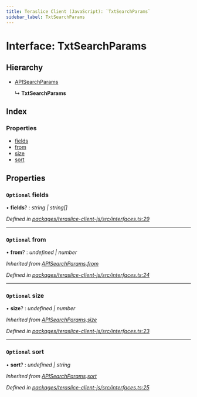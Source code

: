 ```yaml
---
title: Teraslice Client (JavaScript): `TxtSearchParams`
sidebar_label: TxtSearchParams
---
```


# Interface: TxtSearchParams

## Hierarchy

* [APISearchParams](apisearchparams.md)

  ↳ **TxtSearchParams**

## Index

### Properties

* [fields](txtsearchparams.md#optional-fields)
* [from](txtsearchparams.md#optional-from)
* [size](txtsearchparams.md#optional-size)
* [sort](txtsearchparams.md#optional-sort)

## Properties

### `Optional` fields

• **fields**? : *string | string[]*

*Defined in [packages/teraslice-client-js/src/interfaces.ts:29](https://github.com/terascope/teraslice/blob/653cf7530/packages/teraslice-client-js/src/interfaces.ts#L29)*

___

### `Optional` from

• **from**? : *undefined | number*

*Inherited from [APISearchParams](apisearchparams.md).[from](apisearchparams.md#optional-from)*

*Defined in [packages/teraslice-client-js/src/interfaces.ts:24](https://github.com/terascope/teraslice/blob/653cf7530/packages/teraslice-client-js/src/interfaces.ts#L24)*

___

### `Optional` size

• **size**? : *undefined | number*

*Inherited from [APISearchParams](apisearchparams.md).[size](apisearchparams.md#optional-size)*

*Defined in [packages/teraslice-client-js/src/interfaces.ts:23](https://github.com/terascope/teraslice/blob/653cf7530/packages/teraslice-client-js/src/interfaces.ts#L23)*

___

### `Optional` sort

• **sort**? : *undefined | string*

*Inherited from [APISearchParams](apisearchparams.md).[sort](apisearchparams.md#optional-sort)*

*Defined in [packages/teraslice-client-js/src/interfaces.ts:25](https://github.com/terascope/teraslice/blob/653cf7530/packages/teraslice-client-js/src/interfaces.ts#L25)*
